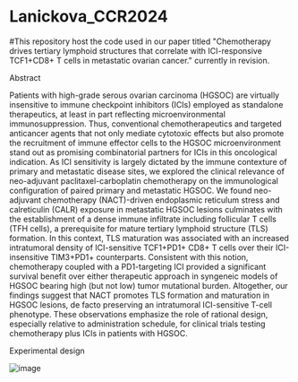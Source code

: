 # Lanickova_CCR2024
#This repository host the code used in our paper titled "Chemotherapy drives tertiary lymphoid structures that correlate with ICI-responsive TCF1+CD8+ T cells in metastatic ovarian cancer." currently in revision.

Abstract

Patients with high-grade serous ovarian carcinoma (HGSOC) are virtually insensitive to immune checkpoint inhibitors (ICIs) employed as standalone therapeutics, at least in part reflecting microenvironmental immunosuppression. Thus, conventional chemotherapeutics and targeted anticancer agents that not only mediate cytotoxic effects but also promote the recruitment of immune effector cells to the HGSOC microenvironment stand out as promising combinatorial partners for ICIs in this oncological indication. As ICI sensitivity is largely dictated by the immune contexture of primary and metastatic disease sites, we explored the clinical relevance of neo-adjuvant paclitaxel-carboplatin chemotherapy on the immunological configuration of paired primary and metastatic HGSOC. We found neo-adjuvant chemotherapy (NACT)-driven endoplasmic reticulum stress and calreticulin (CALR) exposure in metastatic HGSOC lesions culminates with the establishment of a dense immune infiltrate including follicular T cells (TFH cells), a prerequisite for mature tertiary lymphoid structure (TLS) formation. In this context, TLS maturation was associated with an increased intratumoral density of ICI-sensitive TCF1+PD1+ CD8+ T cells over their ICI-insensitive TIM3+PD1+ counterparts. Consistent with this notion, chemotherapy coupled with a PD1-targeting ICI provided a significant survival benefit over either therapeutic approach in syngeneic models of HGSOC bearing high (but not low) tumor mutational burden. Altogether, our findings suggest that NACT promotes TLS formation and maturation in HGSOC lesions, de facto preserving an intratumoral ICI-sensitive T-cell phenotype. These observations emphasize the role of rational design, especially relative to administration schedule, for clinical trials testing chemotherapy plus ICIs in patients with HGSOC.

Experimental design

![image](https://github.com/HenslerM/Lanickova_CCR2024/assets/150054548/719b3d8d-929a-44b5-94db-11a0f374913b)

